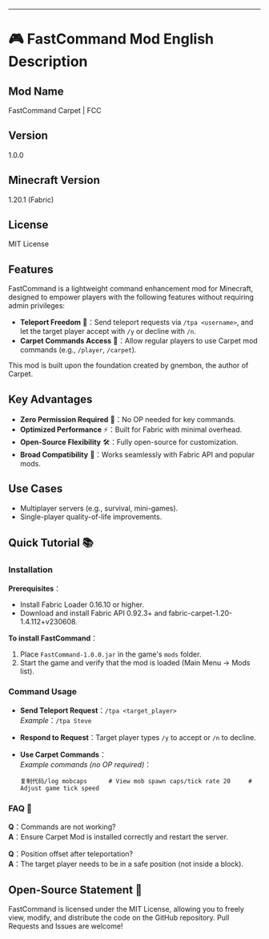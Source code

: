 

---

# 🎮 FastCommand Mod English Description

## Mod Name

FastCommand Carpet | FCC

## Version

1.0.0

## Minecraft Version

1.20.1 (Fabric)

## License

MIT License

## Features

FastCommand is a lightweight command enhancement mod for Minecraft, designed to empower players with the following features without requiring admin privileges:

- **Teleport Freedom** 🚀：Send teleport requests via `/tpa <username>`, and let the target player accept with `/y` or decline with `/n`.
- **Carpet Commands Access** 🔧：Allow regular players to use Carpet mod commands (e.g., `/player`, `/carpet`).

This mod is built upon the foundation created by gnembon, the author of Carpet.

## Key Advantages

- **Zero Permission Required** 🚀：No OP needed for key commands.
- **Optimized Performance** ⚡：Built for Fabric with minimal overhead.
- **Open-Source Flexibility** 🛠️：Fully open-source for customization.
- **Broad Compatibility** 🧩：Works seamlessly with Fabric API and popular mods.

## Use Cases

- Multiplayer servers (e.g., survival, mini-games).
- Single-player quality-of-life improvements.

## Quick Tutorial 📚

### Installation

**Prerequisites**：

- Install Fabric Loader 0.16.10 or higher.
- Download and install Fabric API 0.92.3+ and fabric-carpet-1.20-1.4.112+v230608.

**To install FastCommand**：

1. Place `FastCommand-1.0.0.jar` in the game's `mods` folder.
2. Start the game and verify that the mod is loaded (Main Menu → Mods list).

### Command Usage

- **Send Teleport Request**：`/tpa <target_player>`  
    _Example_：`/tpa Steve`
- **Respond to Request**：Target player types `/y` to accept or `/n` to decline.
- **Use Carpet Commands**：  
    _Example commands (no OP required)_：
    
    ```
    复制代码/log mobcaps      # View mob spawn caps/tick rate 20     # Adjust game tick speed
    ```
    

### FAQ 🤔

**Q**：Commands are not working?  
**A**：Ensure Carpet Mod is installed correctly and restart the server.

**Q**：Position offset after teleportation?  
**A**：The target player needs to be in a safe position (not inside a block).

## Open-Source Statement 📜

FastCommand is licensed under the MIT License, allowing you to freely view, modify, and distribute the code on the GitHub repository. Pull Requests and Issues are welcome!
